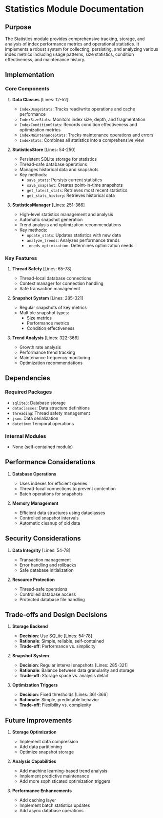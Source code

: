 # Statistics Module Documentation

## Purpose

The Statistics module provides comprehensive tracking, storage, and analysis of index performance metrics and operational statistics. It implements a robust system for collecting, persisting, and analyzing various index metrics including usage patterns, size statistics, condition effectiveness, and maintenance history.

## Implementation

### Core Components

1. **Data Classes** [Lines: 12-52]

   - `IndexUsageStats`: Tracks read/write operations and cache performance
   - `IndexSizeStats`: Monitors index size, depth, and fragmentation
   - `IndexConditionStats`: Records condition effectiveness and optimization metrics
   - `IndexMaintenanceStats`: Tracks maintenance operations and errors
   - `IndexStats`: Combines all statistics into a comprehensive view

2. **StatisticsStore** [Lines: 54-250]

   - Persistent SQLite storage for statistics
   - Thread-safe database operations
   - Manages historical data and snapshots
   - Key methods:
     - `save_stats`: Persists current statistics
     - `save_snapshot`: Creates point-in-time snapshots
     - `get_latest_stats`: Retrieves most recent statistics
     - `get_stats_history`: Retrieves historical data

3. **StatisticsManager** [Lines: 251-366]
   - High-level statistics management and analysis
   - Automatic snapshot generation
   - Trend analysis and optimization recommendations
   - Key methods:
     - `update_stats`: Updates statistics with new data
     - `analyze_trends`: Analyzes performance trends
     - `_needs_optimization`: Determines optimization needs

### Key Features

1. **Thread Safety** [Lines: 65-78]

   - Thread-local database connections
   - Context manager for connection handling
   - Safe transaction management

2. **Snapshot System** [Lines: 285-321]

   - Regular snapshots of key metrics
   - Multiple snapshot types:
     - Size metrics
     - Performance metrics
     - Condition effectiveness

3. **Trend Analysis** [Lines: 322-366]
   - Growth rate analysis
   - Performance trend tracking
   - Maintenance frequency monitoring
   - Optimization recommendations

## Dependencies

### Required Packages

- `sqlite3`: Database storage
- `dataclasses`: Data structure definitions
- `threading`: Thread safety management
- `json`: Data serialization
- `datetime`: Temporal operations

### Internal Modules

- None (self-contained module)

## Performance Considerations

1. **Database Operations**

   - Uses indexes for efficient queries
   - Thread-local connections to prevent contention
   - Batch operations for snapshots

2. **Memory Management**
   - Efficient data structures using dataclasses
   - Controlled snapshot intervals
   - Automatic cleanup of old data

## Security Considerations

1. **Data Integrity** [Lines: 54-78]

   - Transaction management
   - Error handling and rollbacks
   - Safe database initialization

2. **Resource Protection**
   - Thread-safe operations
   - Controlled database access
   - Protected database file handling

## Trade-offs and Design Decisions

1. **Storage Backend**

   - **Decision**: Use SQLite [Lines: 54-78]
   - **Rationale**: Simple, reliable, self-contained
   - **Trade-off**: Performance vs. simplicity

2. **Snapshot System**

   - **Decision**: Regular interval snapshots [Lines: 285-321]
   - **Rationale**: Balance between data granularity and storage
   - **Trade-off**: Storage space vs. analysis detail

3. **Optimization Triggers**
   - **Decision**: Fixed thresholds [Lines: 361-366]
   - **Rationale**: Simple, predictable behavior
   - **Trade-off**: Flexibility vs. complexity

## Future Improvements

1. **Storage Optimization**

   - Implement data compression
   - Add data partitioning
   - Optimize snapshot storage

2. **Analysis Capabilities**

   - Add machine learning-based trend analysis
   - Implement predictive maintenance
   - Add more sophisticated optimization triggers

3. **Performance Enhancements**
   - Add caching layer
   - Implement batch statistics updates
   - Add async database operations

